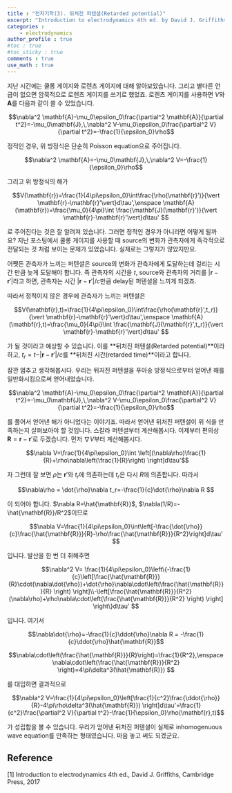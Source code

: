 ```yaml
---
title : "전자기학(3). 뒤처진 퍼텐셜(Retarded potential)"
excerpt: "Introduction to electrodynamics 4th ed. by David J. Griffiths, Chap.10"
categories :
    - electrodynamics
author_profile : true
#toc : true
#toc_sticky : true
comments : true
use_math : true
---
```


지난 시간에는 쿨롱 게이지와 로렌츠 게이지에 대해 알아보았습니다. 그리고 별다른 언급이 없으면 암묵적으로 로렌츠 게이지를 쓰기로 했었죠. 로렌츠 게이지를 사용하면 $V$와 $\mathbf{A}$를 다음과 같이 쓸 수 있었습니다.

$$\nabla^2 \mathbf{A}-\mu_0\epsilon_0\frac{\partial^2 \mathbf{A}}{\partial t^2}=-\mu_0\mathbf{J},\,\nabla^2 V-\mu_0\epsilon_0\frac{\partial^2 V}{\partial t^2}=-\frac{1}{\epsilon_0}\rho$$

정적인 경우, 위 방정식은 단순히 Poisson equation으로 주어집니다.

$$\nabla^2 \mathbf{A}=-\mu_0\mathbf{J},\,\nabla^2 V=-\frac{1}{\epsilon_0}\rho$$

그리고 위 방정식의 해가

$$V(\mathbf{r})=\frac{1}{4\pi\epsilon_0}\int\frac{\rho(\mathbf{r}')}{\vert \mathbf{r}-\mathbf{r}'\vert}d\tau',\enspace \mathbf{A}(\mathbf{r})=\frac{\mu_0}{4\pi}\int \frac{\mathbf{J}(\mathbf{r}')}{\vert \mathbf{r}-\mathbf{r}'\vert}d\tau' $$

로 주어진다는 것은 잘 알려져 있습니다. 그러면 정적인 경우가 아니라면 어떻게 될까요? 지난 포스팅에서 쿨롱 게이지를 사용할 때 source의 변화가 관측자에게 즉각적으로 전달되는 것 처럼 보이는 문제가 있었습니다. 실제로는 그렇지가 않았지만요.

어쨋든 관측자가 느끼는 퍼텐셜은 source의 변화가 관측자에게 도달하는데 걸리는 시간 만큼 늦게 도달해야 합니다. 즉 관측자의 시간을 $t$, source와 관측자의 거리를 $\vert \mathbf{r}-\mathbf{r}'\vert$라고 하면, 관측자는 시간 $\vert \mathbf{r}-\mathbf{r}'\vert/c$만큼 delay된 퍼텐셜을 느끼게 되겠죠.

따라서 정적이지 않은 경우에 관측자가 느끼는 퍼텐셜은

$$V(\mathbf{r},t)=\frac{1}{4\pi\epsilon_0}\int\frac{\rho(\mathbf{r}',t_r)}{\vert \mathbf{r}-\mathbf{r}'\vert}d\tau',\enspace \mathbf{A}(\mathbf{r},t)=\frac{\mu_0}{4\pi}\int \frac{\mathbf{J}(\mathbf{r}',t_r)}{\vert \mathbf{r}-\mathbf{r}'\vert}d\tau' $$

가 될 것이라고 예상할 수 있습니다. 이를 **뒤처진 퍼텐셜(Retarded potential)**이라 하고, $t_r=t-\vert \mathbf{r}-\mathbf{r}'\vert/c$를 **뒤처진 시간(retarded time)**이라고 합니다.

잠깐 멈추고 생각해봅시다. 우리는 뒤처진 퍼텐셜을 푸아송 방정식으로부터 얻어낸 해를 일반화시킴으로써 얻어내었습니다.

$$\nabla^2 \mathbf{A}-\mu_0\epsilon_0\frac{\partial^2 \mathbf{A}}{\partial t^2}=-\mu_0\mathbf{J},\,\nabla^2 V-\mu_0\epsilon_0\frac{\partial^2 V}{\partial t^2}=-\frac{1}{\epsilon_0}\rho$$

를 풀어서 얻어낸 해가 아니었다는 이야기죠. 따라서 얻어낸 뒤처진 퍼텐셜이 위 식을 만족하는지 살펴보아야 할 것입니다. 스칼라 퍼텐셜부터 계산해봅시다. 이제부터 편의상 $\mathbf{R}=\mathbf{r}-\mathbf{r}'$로 두겠습니다. 먼저 $\nabla V$부터 계산해봅시다.

$$\nabla V=\frac{1}{4\pi\epsilon_0}\int \left[(\nabla\rho)\frac{1}{R}+\rho\nabla\left(\frac{1}{R}\right) \right]d\tau'$$

자 그런데 잘 보면 $\rho$는 $\mathbf{r}'$와 $t_r$에 의존하는데 $t_r$은 다시 $R$에 의존합니다. 따라서

$$\nabla\rho = \dot{\rho}\nabla t_r=-\frac{1}{c}\dot{\rho}\nabla R $$

이 되어야 합니다. $\nabla R=\hat{\mathbf{R}}$, $\nabla(1/R)=-\hat{\mathbf{R}}/R^2$이므로

$$\nabla V=\frac{1}{4\pi\epsilon_0}\int\left[-\frac{\dot{\rho}}{c}\frac{\hat{\mathbf{R}}}{R}-\rho\frac{\hat{\mathbf{R}}}{R^2}\right]d\tau' $$

입니다. 발산을 한 번 더 취해주면

$$\nabla^2 V= \frac{1}{4\pi\epsilon_0}\left\{-\frac{1}{c}\left[\frac{\hat{\mathbf{R}}}{R}\cdot(\nabla\dot{\rho})+\dot{\rho}\nabla\cdot\left(\frac{\hat{\mathbf{R}}}{R} \right) \right]\\-\left[\frac{\hat{\mathbf{R}}}{R^2}(\nabla\rho)+\rho\nabla\cdot\left(\frac{\hat{\mathbf{R}}}{R^2} \right) \right] \right\}d\tau' $$

입니다. 여기서

$$\nabla\dot{\rho}=-\frac{1}{c}\ddot{\rho}\nabla R = -\frac{1}{c}\ddot{\rho}\hat{\mathbf{R}}$$

$$\nabla\cdot\left(\frac{\hat{\mathbf{R}}}{R}\right)=\frac{1}{R^2},\enspace \nabla\cdot\left(\frac{\hat{\mathbf{R}}}{R^2} \right)=4\pi\delta^3(\hat{\mathbf{R}}) $$

를 대입하면 결과적으로

$$\nabla^2 V=\frac{1}{4\pi\epsilon_0}\left[\frac{1}{c^2}\frac{\ddot{\rho}}{R}-4\pi\rho\delta^3(\hat{\mathbf{R}}) \right]d\tau'=\frac{1}{c^2}\frac{\partial^2 V}{\partial t^2}-\frac{1}{\epsilon_0}\rho(\mathbf{r},t)$$

가 성립함을 볼 수 있습니다. 우리가 얻어낸 뒤처진 퍼텐셜이 실제로 inhomogenuous wave equation를 만족하는 형태였습니다. 마음 놓고 써도 되겠군요.















## Reference

[1] Introduction to electrodynamics 4th ed., David J. Griffiths, Cambridge Press, 2017

